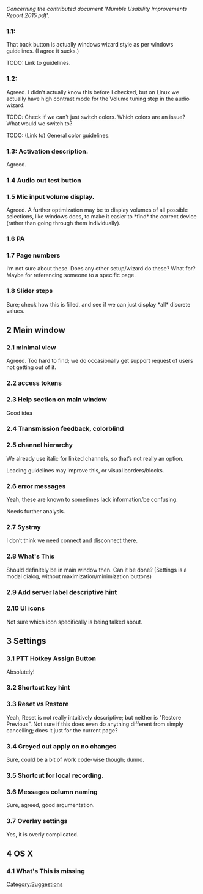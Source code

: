 *Concerning the contributed document 'Mumble Usability Improvements
Report 2015.pdf*'.

### 1.1:

That back button is actually windows wizard style as per windows
guidelines. (I agree it sucks.)

TODO: Link to guidelines.

### 1.2:

Agreed. I didn't actually know this before I checked, but on Linux we
actually have high contrast mode for the Volume tuning step in the audio
wizard.

TODO: Check if we can't just switch colors. Which colors are an issue?
What would we switch to?

TODO: (Link to) General color guidelines.

### 1.3: Activation description.

Agreed.

### 1.4 Audio out test button

### 1.5 Mic input volume display.

Agreed. A further optimization may be to display volumes of all possible
selections, like windows does, to make it easier to \*find\* the correct
device (rather than going through them individually).

### 1.6 PA

### 1.7 Page numbers

I’m not sure about these. Does any other setup/wizard do these? What
for? Maybe for referencing someone to a specific page.

### 1.8 Slider steps

Sure; check how this is filled, and see if we can just display \*all\*
discrete values.

## 2 Main window

### 2.1 minimal view

Agreed. Too hard to find; we do occasionally get support request of
users not getting out of it.

### 2.2 access tokens

### 2.3 Help section on main window

Good idea

### 2.4 Transmission feedback, colorblind

### 2.5 channel hierarchy

We already use italic for linked channels, so that’s not really an
option.

Leading guidelines may improve this, or visual borders/blocks.

### 2.6 error messages

Yeah, these are known to sometimes lack information/be confusing.

Needs further analysis.

### 2.7 Systray

I don’t think we need connect and disconnect there.

### 2.8 What's This

Should definitely be in main window then. Can it be done? (Settings is a
modal dialog, without maximization/minimization buttons)

### 2.9 Add server label descriptive hint

### 2.10 UI icons

Not sure which icon specifically is being talked about.

## 3 Settings

### 3.1 PTT Hotkey Assign Button

Absolutely\!

### 3.2 Shortcut key hint

### 3.3 Reset vs Restore

Yeah, Reset is not really intuitively descriptive; but neither is
"Restore Previous". Not sure if this does even do anything different
from simply cancelling; does it just for the current page?

### 3.4 Greyed out apply on no changes

Sure, could be a bit of work code-wise though; dunno.

### 3.5 Shortcut for local recording.

### 3.6 Messages column naming

Sure, agreed, good argumentation.

### 3.7 Overlay settings

Yes, it is overly complicated.

## 4 OS X

### 4.1 What's This is missing

[Category:Suggestions](Category:Suggestions "wikilink")